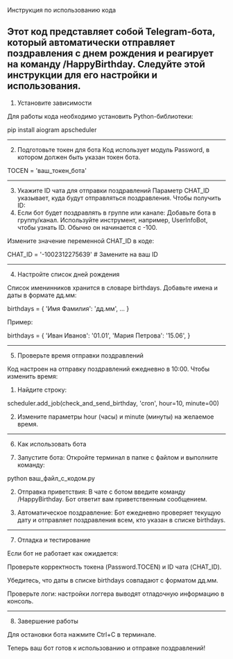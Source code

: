 Инструкция по использованию кода

Этот код представляет собой Telegram-бота, который автоматически отправляет поздравления с днем рождения и реагирует на команду /HappyBirthday. Следуйте этой инструкции для его настройки и использования.
---
1. Установите зависимости

Для работы кода необходимо установить Python-библиотеки:

pip install aiogram apscheduler

---

2. Подготовьте токен для бота
Код использует модуль Password, в котором должен быть указан токен бота. 

TOCEN = 'ваш_токен_бота'

---

3. Укажите ID чата для отправки поздравлений
Параметр CHAT_ID указывает, куда будут отправляться поздравления. Чтобы получить ID:
1. Если бот будет поздравлять в группе или канале:
Добавьте бота в группу/канал.
Используйте инструмент, например, UserInfoBot, чтобы узнать ID. Обычно он начинается с -100.




Измените значение переменной CHAT_ID в коде:

CHAT_ID = '-1002312275639'  # Замените на ваш ID


---

4. Настройте список дней рождения

Список именинников хранится в словаре birthdays. Добавьте имена и даты в формате дд.мм:

birthdays = {
    'Имя Фамилия': 'дд.мм',
    ...
}

Пример:

birthdays = {
    'Иван Иванов': '01.01',
    'Мария Петрова': '15.06',
}

---

5. Проверьте время отправки поздравлений

Код настроен на отправку поздравлений ежедневно в 10:00. Чтобы изменить время:

1. Найдите строку:

scheduler.add_job(check_and_send_birthday, 'cron', hour=10, minute=00)


2. Измените параметры hour (часы) и minute (минуты) на желаемое время.




---

6. Как использовать бота

1. Запустите бота: Откройте терминал в папке с файлом и выполните команду:

python ваш_файл_с_кодом.py


2. Отправка приветствия: В чате с ботом введите команду /HappyBirthday. Бот ответит вам приветственным сообщением.


3. Автоматическое поздравление: Бот ежедневно проверяет текущую дату и отправляет поздравления всем, кто указан в списке birthdays.

---

7. Отладка и тестирование

Если бот не работает как ожидается:

Проверьте корректность токена (Password.TOCEN) и ID чата (CHAT_ID).

Убедитесь, что даты в списке birthdays совпадают с форматом дд.мм.

Проверьте логи: настройки логгера выводят отладочную информацию в консоль.

---

8. Завершение работы

Для остановки бота нажмите Ctrl+C в терминале.

Теперь ваш бот готов к использованию и отправке поздравлений!

